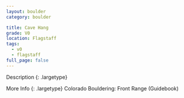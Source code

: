 ```yaml
---
layout: boulder
category: boulder

title: Cave Hang
grade: V0
location: Flagstaff
tags:
  - v0
  - flagstaff
full_page: false
---
```


Description
{: .largetype}


More Info
{: .largetype}
Colorado Bouldering: Front Range (Guidebook)
